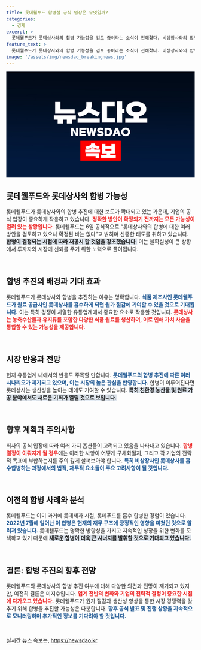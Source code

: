 ```yaml
---
title: 롯데웰푸드 합병설 공식 입장은 무엇일까?
categories:
  - 경제
excerpt: >
  롯데웰푸드가 롯데상사와의 합병 가능성을 검토 중이라는 소식이 전해졌다. 비상장사와의 합병으로 원가 절감 및 생산성 향상이 기대되는 가운데, 구체적인 방안은 곧 발표될 예정이다. 클릭해서 자세한 내용을 확인해보세요!
feature_text: >
  롯데웰푸드가 롯데상사와의 합병 가능성을 검토 중이라는 소식이 전해졌다. 비상장사와의 합병으로 원가 절감 및 생산성 향상이 기대되는 가운데, 구체적인 방안은 곧 발표될 예정이다. 클릭해서 자세한 내용을 확인해보세요!
image: '/assets/img/newsdao_breakingnews.jpg'
---
```


<p><img src="/assets/img/newsdao_breakingnews.jpg" alt="implanttips 속보" /></p>

<h2 data-ke-size="size26">롯데웰푸드와 롯데상사의 합병 가능성</h2>

<p data-ke-size="size16">롯데웰푸드가 롯데상사와의 합병 추진에 대한 보도가 확대되고 있는 가운데, 기업의 공식 입장이 중요하게 작용하고 있습니다. <b><span style="color: #ee2323;">정확한 방안이 확정되기 전까지는 모든 가능성이 열려 있는 상황입니다.</span></b> 롯데웰푸드는 6일 공식적으로 “롯데상사와의 합병에 대한 여러 방안을 검토하고 있으나 확정된 바는 없다”고 밝히며 신중한 태도를 취하고 있습니다. <b><span style="background-color: #21538527;">합병이 결정되는 시점에 따라 재공시 할 것임을 강조했습니다.</span></b> 이는 불확실성이 큰 상황에서 투자자와 시장에 신뢰를 주기 위한 노력으로 풀이됩니다.</p>

<p data-ke-size="size16">&nbsp;</p>

<h2 data-ke-size="size26">합병 추진의 배경과 기대 효과</h2>

<p data-ke-size="size16">롯데웰푸드가 롯데상사와 합병을 추진하는 이유는 명확합니다. <b><span style="color: #1a5490;">식품 제조사인 롯데웰푸드가 원료 공급사인 롯데상사를 흡수하게 되면 원가 절감에 기여할 수 있을 것으로 기대됩니다.</span></b> 이는 특히 경쟁이 치열한 유통업계에서 중요한 요소로 작용할 것입니다. <b><span style="color: #ee2323;">롯데상사는 농축수산물과 유지류를 포함한 다양한 식품 원료를 생산하며, 이로 인해 가치 사슬을 통합할 수 있는 가능성을 제공합니다.</span></b></p>

<p data-ke-size="size16">&nbsp;</p>

<h2 data-ke-size="size26">시장 반응과 전망</h2>

<p data-ke-size="size16">현재 유통업계 내에서의 반응도 주목할 만합니다. <b><span style="color: #1a5490;">롯데웰푸드의 합병 추진에 따른 여러 시나리오가 제기되고 있으며, 이는 시장의 높은 관심을 반영합니다.</span></b> 합병이 이루어진다면 롯데상사는 생산성을 높이는 데에도 기여할 수 있습니다. <b><span style="background-color: #21538527;">특히 친환경 농산물 및 원료 가공 분야에서도 새로운 기회가 열릴 것으로 보입니다.</span></b></p>

<p data-ke-size="size16">&nbsp;</p>

<h2 data-ke-size="size26">향후 계획과 주의사항</h2>

<p data-ke-size="size16">회사의 공식 입장에 따라 여러 가지 옵션들이 고려되고 있음을 나타내고 있습니다. <b><span style="color: #ee2323;">합병 결정이 이뤄지게 될 경우</span></b>에는 이러한 사항이 어떻게 구체화될지, 그리고 각 기업의 전략적 목표에 부합하는지를 주의 깊게 살펴보아야 합니다. <b><span style="color: #1a5490;">특히 비상장사인 롯데상사를 흡수합병하는 과정에서의 법적, 재무적 요소들이 주요 고려사항이 될 것입니다.</span></b></p>

<p data-ke-size="size16">&nbsp;</p>

<h2 data-ke-size="size26">이전의 합병 사례와 분석</h2>

<p data-ke-size="size16">롯데웰푸드는 이미 과거에 롯데제과 시절, 롯데푸드를 흡수 합병한 경험이 있습니다. <b><span style="color: #1a5490;">2022년 7월에 일어난 이 합병은 현재의 재무 구조에 긍정적인 영향을 미쳤던 것으로 알려져 있습니다.</span></b> 롯데웰푸드는 명확한 방향성을 가지고 지속적인 성장을 위한 변화를 모색하고 있기 때문에 <b><span style="background-color: #21538527;">새로운 합병이 더욱 큰 시너지를 발휘할 것으로 기대되고 있습니다.</span></b></p>

<p data-ke-size="size16">&nbsp;</p>

<h2 data-ke-size="size26">결론: 합병 추진의 향후 전망</h2>

<p data-ke-size="size16">롯데웰푸드와 롯데상사의 합병 추진 여부에 대해 다양한 의견과 전망이 제기되고 있지만, 여전히 결론은 미지수입니다. <b><span style="color: #ee2323;">업계 전반의 변화와 기업의 전략적 결정이 중요한 시점에 다가오고 있습니다.</span></b> 롯데웰푸드가 원가 절감과 생산성 향상을 통한 시장 경쟁력을 갖추기 위해 합병을 추진할 가능성은 다분합니다. <b><span style="color: #1a5490;">향후 공식 발표 및 진행 상황을 지속적으로 모니터링하며 추가적인 정보를 기다려야 할 것입니다.</span></b></p>

<p data-ke-size="size16">&nbsp;</p>
실시간 뉴스 속보는, <a href="https://newsdao.kr" rel="dofollow">https://newsdao.kr</a>


